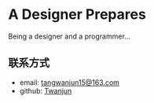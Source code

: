 # A Designer Prepares
Being a designer and a programmer...

## 联系方式
* email: tangwanjun15@163.com
* github: [Twanjun](https://github.com/Twanjun/)
